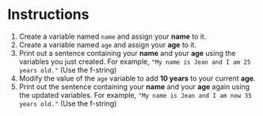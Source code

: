 # Instructions  

1. Create a variable named `name` and assign your **name** to it.
2. Create a variable named `age` and assign your **age** to it.
3. Print out a sentence containing your **name** and your **age** using the variables you just created. For example, `"My name is Jean and I am 25 years old."` (Use the f-string)
4. Modify the value of the `age` variable to add **10 years** to your current **age**.
5. Print out the sentence containing your **name** and your **age** again using the updated variables. For example, `"My name is Jean and I am now 35 years old."` (Use the f-string)
